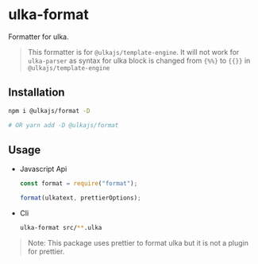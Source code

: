 # ulka-format

Formatter for ulka.

> This formatter is for `@ulkajs/template-engine`. It will not work for `ulka-parser` as syntax for ulka block is changed from `{%%}` to `{{}}` in `@ulkajs/template-engine`

## Installation

```sh
npm i @ulkajs/format -D

# OR yarn add -D @ulkajs/format
```

## Usage

- Javascript Api

  ```js
  const format = require("format");

  format(ulkatext, prettierOptions);
  ```

- Cli

  ```sh
  ulka-format src/**.ulka
  ```

> Note: This package uses prettier to format ulka but it is not a plugin for prettier.
